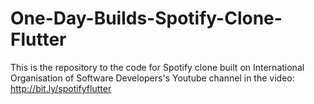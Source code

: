 # One-Day-Builds-Spotify-Clone-Flutter
This is the repository to the code for Spotify clone built on International Organisation of Software Developers's Youtube channel in the video: http://bit.ly/spotifyflutter
